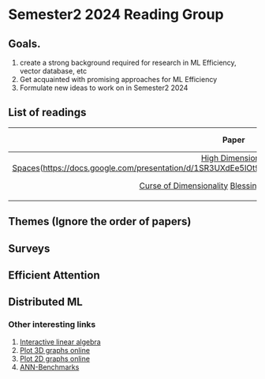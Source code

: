 # Semester2 2024 Reading Group

## Goals. 
  1. create a strong background required for research in ML Efficiency, vector database, etc
  2. Get acquainted with promising approaches for ML Efficiency
  3. Formulate new ideas to work on in Semester2 2024

## List of readings

|        **Paper**        | **Read by** | **Presenter** | **Presentation date** |
|:-----------------------:|:-----------:|:-------------:|:---------------------:|
| [High Dimensional Spaces](https://www.cs.cmu.edu/~venkatg/teaching/CStheory-infoage/chap1-high-dim-space.pdf)(https://docs.google.com/presentation/d/1SR3UXdEe5lOt92YrFixN9HNsBYloNsoZigLBoe_zlCc/edit#slide=id.p)| Everyone    |Zhenghui Guo     | 16 Sep 2024  |                    |
| [Curse of Dimensionality](https://graphics.stanford.edu/courses/cs468-06-fall/Papers/06%20indyk%20motwani%20-%20stoc98.pdf) [Blessing of Dimensionality](https://royalsocietypublishing.org/doi/pdf/10.1098/rsta.2017.0237) |Everyone| Jiabao Han | 23 Sep 2024 |
||||
## Themes (Ignore the order of papers)

## Surveys

## Efficient Attention

## Distributed ML


### Other interesting links

1. [Interactive linear algebra](https://textbooks.math.gatech.edu/ila/)
2. [Plot 3D graphs online](https://www.geogebra.org/)
3. [Plot 2D graphs online](https://www.desmos.com/calculator)
4. [ANN-Benchmarks](https://ann-benchmarks.com)
